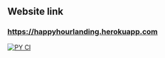 ## Website link 
### https://happyhourlanding.herokuapp.com


[![PY CI](https://github.com/ChicoState/Happy-Hour-Finder/actions/workflows/actions.yml/badge.svg)](https://github.com/ChicoState/Happy-Hour-Finder/actions/workflows/actions.yml)
